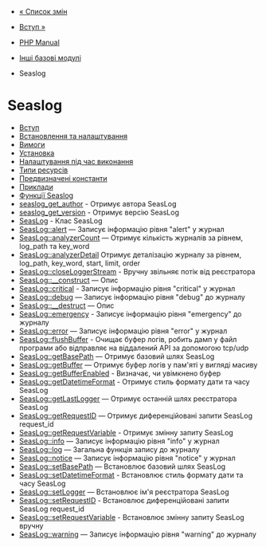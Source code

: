 - [« Список змін](changelog.misc.md)
- [Вступ »](intro.seaslog.md)

- [PHP Manual](index.md)
- [Інші базові модулі](refs.basic.other.md)
- Seaslog

# Seaslog

- [Вступ](intro.seaslog.md)
- [Встановлення та налаштування](seaslog.setup.md)
- [Вимоги](seaslog.requirements.md)
- [Установка](seaslog.installation.md)
- [Налаштування під час виконання](seaslog.configuration.md)
- [Типи ресурсів](seaslog.resources.md)
- [Предвизначені константи](seaslog.constants.md)
- [Приклади](seaslog.examples.md)
- [Функції Seaslog](ref.seaslog.md)
- [seaslog_get_author](function.seaslog-get-author.md) -
Отримує автора SeasLog
- [seaslog_get_version](function.seaslog-get-version.md) -
Отримує версію SeasLog
- [SeasLog](class.seaslog.md) - Клас SeasLog
- [SeasLog::alert](seaslog.alert.md) — Записує інформацію
рівня "alert" у журнал
- [SeasLog::analyzerCount](seaslog.analyzercount.md) — Отримує
кількість журналів за рівнем, log_path та key_word
- [SeasLog::analyzerDetail](seaslog.analyzerdetail.md)
Отримує деталізацію журналу за рівнем, log_path, key_word,
start, limit, order
- [SeasLog::closeLoggerStream](seaslog.closeloggerstream.md) -
Вручну звільняє потік від реєстратора
- [SeasLog::\_\_construct](seaslog.construct.md) — Опис
- [SeasLog::critical](seaslog.critical.md) - Записує
інформацію рівня "critical" у журнал
- [SeasLog::debug](seaslog.debug.md) — Записує інформацію
рівня "debug" до журналу
- [SeasLog::\_\_destruct](seaslog.destruct.md) — Опис
- [SeasLog::emergency](seaslog.emergency.md) - Записує
інформацію рівня "emergency" до журналу
- [SeasLog::error](seaslog.error.md) — Записує інформацію
рівня "error" у журнал
- [SeasLog::flushBuffer](seaslog.flushbuffer.md) - Очищає буфер
логів, робить дамп у файл програми або відправляє на віддалений
API за допомогою tcp/udp
- [SeasLog::getBasePath](seaslog.getbasepath.md) — Отримує
базовий шлях SeasLog
- [SeasLog::getBuffer](seaslog.getbuffer.md) — Отримує буфер
логів у пам'яті у вигляді масиву
- [SeasLog::getBufferEnabled](seaslog.getbufferenabled.md) -
Визначає, чи увімкнено буфер
- [SeasLog::getDatetimeFormat](seaslog.getdatetimeformat.md) -
Отримує стиль формату дати та часу SeasLog
- [SeasLog::getLastLogger](seaslog.getlastlogger.md) — Отримує
останній шлях реєстратора SeasLog
- [SeasLog::getRequestID](seaslog.getrequestid.md) — Отримує
диференційовані запити SeasLog request_id
- [SeasLog::getRequestVariable](seaslog.getrequestvariable.md) -
Отримує змінну запиту SeasLog
- [SeasLog::info](seaslog.info.md) — Записує інформацію
рівня "info" у журнал
- [SeasLog::log](seaslog.log.md) — Загальна функція запису до журналу
- [SeasLog::notice](seaslog.notice.md) — Записує інформацію
рівня "notice" у журнал
- [SeasLog::setBasePath](seaslog.setbasepath.md) — Встановлює
базовий шлях SeasLog
- [SeasLog::setDatetimeFormat](seaslog.setdatetimeformat.md) -
Встановлює стиль формату дати та часу SeasLog
- [SeasLog::setLogger](seaslog.setlogger.md) — Встановлює ім'я
реєстратора SeasLog
- [SeasLog::setRequestID](seaslog.setrequestid.md) -
Встановлює диференційовані запити SeasLog request_id
- [SeasLog::setRequestVariable](seaslog.setrequestvariable.md) -
Встановлює змінну запиту SeasLog вручну
- [SeasLog::warning](seaslog.warning.md) — Записує інформацію
рівня "warning" до журналу
